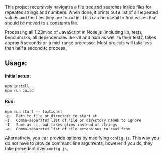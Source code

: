 This project recursively navigates a file tree and searches inside files for repeated strings and numbers. When done, it prints out a list of all repeated values and the files they are found in. This can be useful to find values that should be moved to a constants file.

Processing all 1.23mloc of JavaScript in Node.js (including lib, tests, benchmarks, all dependencies like v8 and npm as well as their tests) takes approx 5 seconds on a mid-range processor. Most projects will take less than half a second to process.

## Usage:

#### Initial setup:

```
npm install
npm run build
```

#### Run:

```
npm run start -- [options]
-p   Path to file or directory to start at
-i   Comma-separated list of file or directory names to ignore
-I   Same as -i, but takes globs instead of strings
-e   Comma-separated list of file extensions to read from
```

Alternatively, you can provide options by modifying `config.js`. This way you do not have to provide command line arguments, however if you do, they take precedent over `config.js`.
